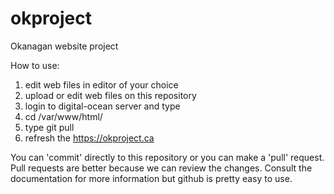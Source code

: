 # okproject
Okanagan website project




How to use:
1. edit web files in editor of your choice
2. upload or edit web files on this repository
3. login to digital-ocean server and type
4. cd /var/www/html/
5. type git pull
6. refresh the https://okproject.ca


You can 'commit' directly to this repository or you can make a 'pull' request. Pull requests are better because we can review the changes. Consult the documentation for more information but github is pretty easy to use.
